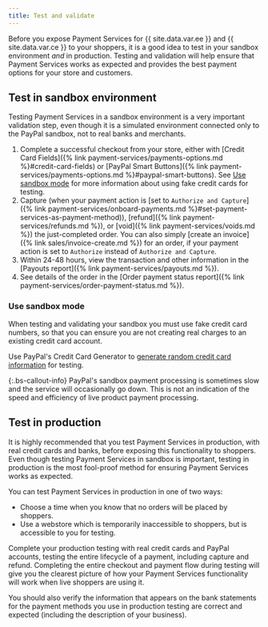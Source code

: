 ```yaml
---
title: Test and validate
---
```


Before you expose Payment Services for {{ site.data.var.ee }} and {{ site.data.var.ce }} to your shoppers, it is a good idea to test in your sandbox environment _and_ in production. Testing and validation will help ensure that Payment Services works as expected and provides the best payment options for your store and customers.

## Test in sandbox environment

Testing Payment Services in a sandbox environment is a very important validation step, even though it is a simulated environment connected only to the PayPal sandbox, not to real banks and merchants.

1. Complete a successful checkout from your store, either with [Credit Card Fields]({% link payment-services/payments-options.md %}#credit-card-fields) or [PayPal Smart Buttons]({% link payment-services/payments-options.md %}#paypal-smart-buttons). See [Use sandbox mode](#use-sandbox-mode) for more information about using fake credit cards for testing.
1. Capture (when your payment action is [set to `Authorize and Capture`]({% link payment-services/onboard-payments.md %}#set-payment-services-as-payment-method)), [refund]({% link payment-services/refunds.md %}), or [void]({% link payment-services/voids.md %}) the just-completed order. You can also simply [create an invoice]({% link sales/invoice-create.md %}) for an order, if your payment action is set to `Authorize` instead of `Authorize and Capture`.
1. Within 24-48 hours, view the transaction and other information in the [Payouts report]({% link payment-services/payouts.md %}).
1. See details of the order in the [Order payment status report]({% link payment-services/order-payment-status.md %}).

### Use sandbox mode

When testing and validating your sandbox you must use fake credit card numbers, so that you can ensure you are not creating real charges to an existing credit card account.

Use PayPal's Credit Card Generator to [generate random credit card information](https://www.paypal.com/us/smarthelp/article/where-can-i-find-test-credit-card-numbers-ts2157) for testing.

   {:.bs-callout-info}
   PayPal's sandbox payment processing is sometimes slow and the service will occasionally go down. This is not an indication of the speed and efficiency of live product payment processing.

## Test in production

It is highly recommended that you test Payment Services in production, with real credit cards and banks, before exposing this functionality to shoppers. Even though testing Payment Services in sandbox is important, testing in production is the most fool-proof method for ensuring Payment Services works as expected.

You can test Payment Services in production in one of two ways:

* Choose a time when you know that no orders will be placed by shoppers.
* Use a webstore which is temporarily inaccessible to shoppers, but is accessible to you for testing.

Complete your production testing with real credit cards and PayPal accounts, testing the entire lifecycle of a payment, including capture and refund. Completing the entire checkout and payment flow during testing will give you the clearest picture of how your Payment Services functionality will work when live shoppers are using it.

You should also verify the information that appears on the bank statements for the payment methods you use in production testing are correct and expected (including the description of your business).